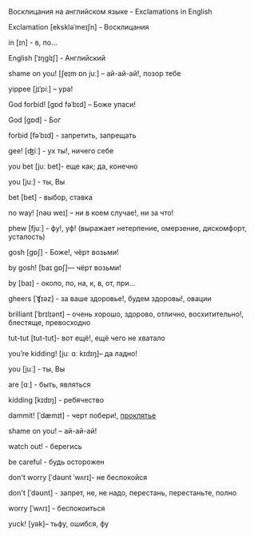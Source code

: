 Восклицания на английском языке - Exclamations in English

Exclamation [ekskləˈmeɪʃn] - Восклицания

in [ɪn] - в, по...

English [ˈɪŋglɪʃ] - Английский

shame on you! [ʃeɪm ɒn juː] – ай-ай-ай!, позор тебе

yippee [jɪˈpiː] – ура!

God forbid! [gɒd fəˈbɪd] – Боже упаси!

God [gɒd] - Бог

forbid [fəˈbɪd] - запретить, запрещать

gee! [ʤiː] - ух ты!, ничего себе

you bet [juː bet]- еще как; да, конечно

you [juː] - ты, Вы

bet [bet] - выбор, ставка

no way! [nəʊ weɪ] – ни в коем случае!, ни за что!

phew [fjuː] - фу!, уф! (выражает нетерпение, омерзение, дискомфорт, усталость)

gosh [gɒʃ] - Боже!, чёрт возьми!

by gosh! [baɪ gɒʃ]— чёрт возьми!

by [baɪ] - около, по, на, к, в, от, при...

gheers [ˈʧɪəz] - за ваше здоровье!, будем здоровы!, овации

brilliant [ˈbrɪlɪənt] – очень хорошо, здорово, отлично, восхитительно!, блестяще, превосходно

tut-tut [tut-tut]- вот ещё!, ещё чего не хватало

you’re kidding! [juː ɑː kɪdɪŋ]– да ладно!

you [juː] - ты, Вы

are [ɑː] - быть, являться

kidding [kɪdɪŋ] - ребячество

dammit! [ˈdæmɪt] - черт побери!, [проклятье](https://ru.wikipedia.org/wiki/%D0%BF%D1%80%D0%BE%D0%BA%D0%BB%D1%8F%D1%82%D0%B8%D0%B5)

shame on you! – ай-ай-ай!

watch out! - берегись

be careful - будь осторожен

don't worry [ˈdəʊnt ˈwʌrɪ]- не беспокойся

don't [ˈdəʊnt] - запрет, не, не надо, перестань, перестаньте, полно

worry [ˈwʌrɪ] - беспокоиться

yuck! [yək]– тьфу, ошибся, фу
